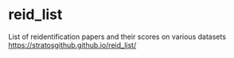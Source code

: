 # reid_list
List of reidentification papers and their scores on various datasets
https://stratosgithub.github.io/reid_list/
